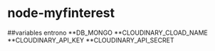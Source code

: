 # node-myfinterest

##variables entrono
**DB_MONGO
**CLOUDINARY_CLOAD_NAME
**CLOUDINARY_API_KEY
**CLOUDINARY_API_SECRET
